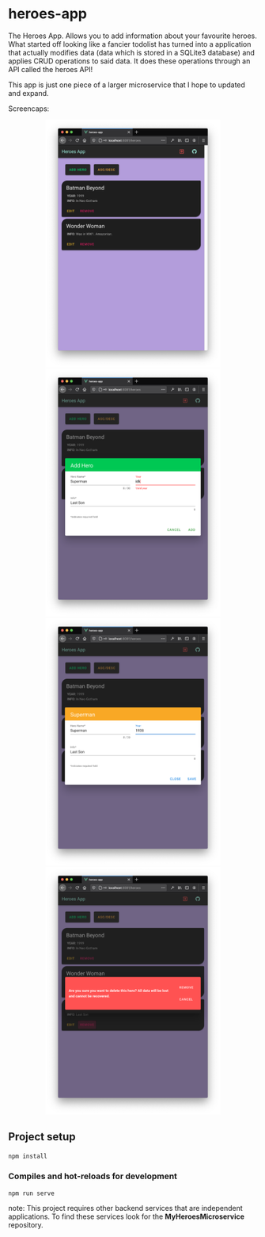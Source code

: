 # heroes-app

The Heroes App. Allows you to add information about your favourite heroes.
What started off looking like a fancier todolist has turned into a application that actually modifies data (data which is stored in a SQLite3 database) and applies CRUD operations to said data. It does these operations through an API called the heroes API!

This app is just one piece of a larger microservice that I hope to updated and expand.

Screencaps:

<p align="middle">
<img src="./images/view.png" height=500>
<img src="./images/add.png" height=500>
<img src="./images/edit.png" height=500>
<img src="./images/remove.png" height=500>
</p>

## Project setup
```
npm install
```

### Compiles and hot-reloads for development
```
npm run serve
```

note: This project requires other backend services that are independent applications. To find these services look for the <strong>MyHeroesMicroservice</strong> repository.
